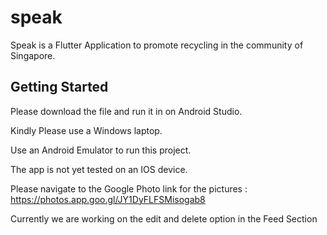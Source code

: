 # speak

Speak is a Flutter Application to promote recycling in the community of Singapore.

## Getting Started

Please download the file and run it in on Android Studio.

Kindly Please use a Windows laptop.

Use an Android Emulator to run this project.

The app is not yet tested on an IOS device.

Please navigate to the Google Photo link for the pictures : https://photos.app.goo.gl/JY1DyFLFSMisogab8

Currently we are working on the edit and delete option in the Feed Section
